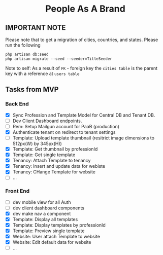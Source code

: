 <h1 align="center">People As A Brand</h1>

## IMPORTANT NOTE
Please note that to get a migration of cities, countries, and states.
Please run the following 
<p>
    <code>php artisan db:seed</code> <br/> 
    <code>php artisan migrate --seed --seeder=TitleSeeder</code>
</p>
Note to self: As a result of <code>FK</code> - foreign key the <code>cities table</code> is the parent key with a reference at <code>users table</code><br/>

## Tasks from MVP

### Back End

- [x] Sync Profession and Template Model for Central DB and Tenant DB.
- [ ] Dev Client Dashboard endpoints.
- [ ] Rem: Setup Mailgun account for PaaB (production)
- [x] Authenticate tenant on redirect to tenant settings
- [ ] Template: Upload template thumbnail (resitrict image dimensions to 512px(W) by 345px(H))
- [x] Template: Get thumbnail by professionId
- [x] Template: Get single template
- [x] Tenancy: Attach Template to tenancy
- [x] Tenancy: Insert and update data for webiste
- [x] Tenancy: CHange Template for website
- [ ] ...

### Front End
- [ ] dev mobile view for all Auth
- [ ] dev client dashboard components
- [x] dev make nav a component
- [x] Template: Display all templates
- [x] Template: Display templates by professionId
- [x] Template: Preview single template
- [x] Website: User attach Template to website
- [x] Website: Edit default data for website
- [ ] ...
